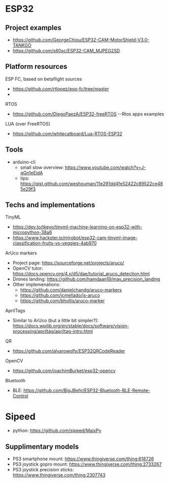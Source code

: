 # ESP32
## Project examples

- https://github.com/GeorgeChiou/ESP32-CAM-MotorShield-V3.0-TANKGO
- https://github.com/s60sc/ESP32-CAM_MJPEG2SD

## Platform resources
ESP FC, based on betaflight sources

- https://github.com/rtlopez/esp-fc/tree/master
- 
RTOS 
- https://github.com/DiegoPaezA/ESP32-freeRTOS --Rtos apps examples

LUA (over FreeRTOS)
- https://github.com/whitecatboard/Lua-RTOS-ESP32

## Tools

- arduino-cli
  - small slow overview: https://www.youtube.com/watch?v=J-qGn1eEidA
  - tips: https://gist.github.com/weshouman/11e291dd4fe52422c89522ce485e29f3


## Techs and implementations

TinyML
- https://dev.to/tkeyo/tinyml-machine-learning-on-esp32-with-micropython-38a6
- https://www.hackster.io/mjrobot/esp32-cam-tinyml-image-classification-fruits-vs-veggies-4ab970



ArUco markers
- Project page: https://sourceforge.net/projects/aruco/
- OpenCV tutor: https://docs.opencv.org/4.x/d5/dae/tutorial_aruco_detection.html
- Drones landing: https://github.com/hamdaan19/mav_precision_landing
- Other implemenations:
  - https://github.com/danielchandg/aruco-markers
  - https://github.com/jcmellado/js-aruco 
  - https://github.com/bhollis/aruco-marker

AprilTags

- Similar to ArUco (but a little bit simpler?): https://docs.wpilib.org/en/stable/docs/software/vision-processing/apriltag/apriltag-intro.html


QR
- https://github.com/alvarowolfx/ESP32QRCodeReader

OpenCV
- https://github.com/joachimBurket/esp32-opencv


Bluetooth
- BLE: https://github.com/BigJBehr/ESP32-Bluetooth-BLE-Remote-Control

# Sipeed
- python: https://github.com/sipeed/MaixPy


## Supplimentary models
- PS3 smartphone mount:     https://www.thingiverse.com/thing:618726
- PS3 joystick gopro mount: https://www.thingiverse.com/thing:2733267
- PS3 joystick precision sticks: https://www.thingiverse.com/thing:2307743



